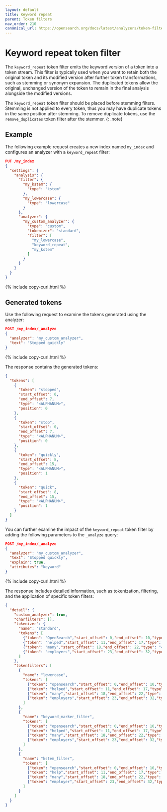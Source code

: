 ```yaml
---
layout: default
title: Keyword repeat
parent: Token filters
nav_order: 210
canonical_url: https://opensearch.org/docs/latest/analyzers/token-filters/keyword-repeat/
---
```


# Keyword repeat token filter

The `keyword_repeat` token filter emits the keyword version of a token into a token stream. This filter is typically used when you want to retain both the original token and its modified version after further token transformations, such as stemming or synonym expansion. The duplicated tokens allow the original, unchanged version of the token to remain in the final analysis alongside the modified versions.

The `keyword_repeat` token filter should be placed before stemming filters. Stemming is not applied to every token, thus you may have duplicate tokens in the same position after stemming. To remove duplicate tokens, use the `remove_duplicates` token filter after the stemmer.
{: .note} 


## Example

The following example request creates a new index named `my_index` and configures an analyzer with a `keyword_repeat` filter:

```json
PUT /my_index
{
  "settings": {
    "analysis": {
      "filter": {
        "my_kstem": {
          "type": "kstem"
        },
        "my_lowercase": {
          "type": "lowercase"
        }
      },
      "analyzer": {
        "my_custom_analyzer": {
          "type": "custom",
          "tokenizer": "standard",
          "filter": [
            "my_lowercase",
            "keyword_repeat",
            "my_kstem"
          ]
        }
      }
    }
  }
}
```
{% include copy-curl.html %}

## Generated tokens

Use the following request to examine the tokens generated using the analyzer:

```json
POST /my_index/_analyze
{
  "analyzer": "my_custom_analyzer",
  "text": "Stopped quickly"
}
```
{% include copy-curl.html %}

The response contains the generated tokens:

```json
{
  "tokens": [
    {
      "token": "stopped",
      "start_offset": 0,
      "end_offset": 7,
      "type": "<ALPHANUM>",
      "position": 0
    },
    {
      "token": "stop",
      "start_offset": 0,
      "end_offset": 7,
      "type": "<ALPHANUM>",
      "position": 0
    },
    {
      "token": "quickly",
      "start_offset": 8,
      "end_offset": 15,
      "type": "<ALPHANUM>",
      "position": 1
    },
    {
      "token": "quick",
      "start_offset": 8,
      "end_offset": 15,
      "type": "<ALPHANUM>",
      "position": 1
    }
  ]
}
```

You can further examine the impact of the `keyword_repeat` token filter by adding the following parameters to the `_analyze` query:

```json
POST /my_index/_analyze
{
  "analyzer": "my_custom_analyzer",
  "text": "Stopped quickly",
  "explain": true,
  "attributes": "keyword"
}
```
{% include copy-curl.html %}

The response includes detailed information, such as tokenization, filtering, and the application of specific token filters:

```json
{
  "detail": {
    "custom_analyzer": true,
    "charfilters": [],
    "tokenizer": {
      "name": "standard",
      "tokens": [
        {"token": "OpenSearch","start_offset": 0,"end_offset": 10,"type": "<ALPHANUM>","position": 0},
        {"token": "helped","start_offset": 11,"end_offset": 17,"type": "<ALPHANUM>","position": 1},
        {"token": "many","start_offset": 18,"end_offset": 22,"type": "<ALPHANUM>","position": 2},
        {"token": "employers","start_offset": 23,"end_offset": 32,"type": "<ALPHANUM>","position": 3}
      ]
    },
    "tokenfilters": [
      {
        "name": "lowercase",
        "tokens": [
          {"token": "opensearch","start_offset": 0,"end_offset": 10,"type": "<ALPHANUM>","position": 0},
          {"token": "helped","start_offset": 11,"end_offset": 17,"type": "<ALPHANUM>","position": 1},
          {"token": "many","start_offset": 18,"end_offset": 22,"type": "<ALPHANUM>","position": 2},
          {"token": "employers","start_offset": 23,"end_offset": 32,"type": "<ALPHANUM>","position": 3}
        ]
      },
      {
        "name": "keyword_marker_filter",
        "tokens": [
          {"token": "opensearch","start_offset": 0,"end_offset": 10,"type": "<ALPHANUM>","position": 0,"keyword": true},
          {"token": "helped","start_offset": 11,"end_offset": 17,"type": "<ALPHANUM>","position": 1,"keyword": false},
          {"token": "many","start_offset": 18,"end_offset": 22,"type": "<ALPHANUM>","position": 2,"keyword": false},
          {"token": "employers","start_offset": 23,"end_offset": 32,"type": "<ALPHANUM>","position": 3,"keyword": false}
        ]
      },
      {
        "name": "kstem_filter",
        "tokens": [
          {"token": "opensearch","start_offset": 0,"end_offset": 10,"type": "<ALPHANUM>","position": 0,"keyword": true},
          {"token": "help","start_offset": 11,"end_offset": 17,"type": "<ALPHANUM>","position": 1,"keyword": false},
          {"token": "many","start_offset": 18,"end_offset": 22,"type": "<ALPHANUM>","position": 2,"keyword": false},
          {"token": "employer","start_offset": 23,"end_offset": 32,"type": "<ALPHANUM>","position": 3,"keyword": false}
        ]
      }
    ]
  }
}
```
